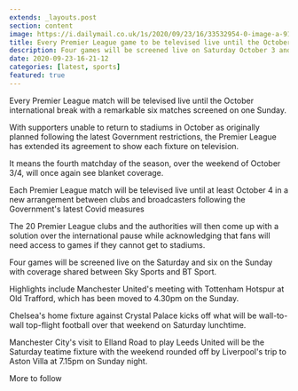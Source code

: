 ```yaml
---
extends: _layouts.post
section: content
image: https://i.dailymail.co.uk/1s/2020/09/23/16/33532954-0-image-a-91_1600874098389.jpg 
title: Every Premier League game to be televised live until the October international break 
description: Four games will be screened live on Saturday October 3 and six on the Sunday with coverage shared between Sky Sports and BT Sport as fans remain unable to attend matches. 
date: 2020-09-23-16-21-12 
categories: [latest, sports] 
featured: true 
--- 
```

Every Premier League match will be televised live until the October international break with a remarkable six matches screened on one Sunday.

With supporters unable to return to stadiums in October as originally planned following the latest Government restrictions, the Premier League has extended its agreement to show each fixture on television.

It means the fourth matchday of the season, over the weekend of October 3/4, will once again see blanket coverage.

Each Premier League match will be televised live until at least October 4 in a new arrangement between clubs and broadcasters following the Government's latest Covid measures

The 20 Premier League clubs and the authorities will then come up with a solution over the international pause while acknowledging that fans will need access to games if they cannot get to stadiums.

Four games will be screened live on the Saturday and six on the Sunday with coverage shared between Sky Sports and BT Sport.

Highlights include Manchester United's meeting with Tottenham Hotspur at Old Trafford, which has been moved to 4.30pm on the Sunday.

Chelsea's home fixture against Crystal Palace kicks off what will be wall-to-wall top-flight football over that weekend on Saturday lunchtime.

Manchester City's visit to Elland Road to play Leeds United will be the Saturday teatime fixture with the weekend rounded off by Liverpool's trip to Aston Villa at 7.15pm on Sunday night.  

More to follow

